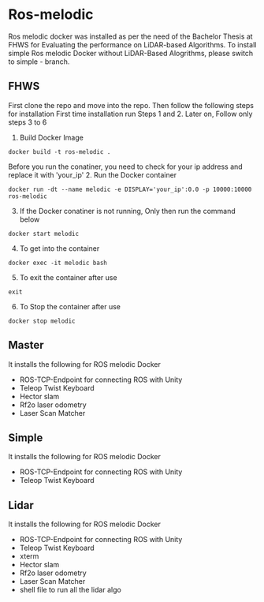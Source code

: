 # Ros-melodic
Ros melodic docker was installed as per the need of the Bachelor Thesis at FHWS for Evaluating the performance on LiDAR-based Algorithms. 
To install simple Ros melodic Docker without LiDAR-Based Alogrithms, please switch to simple - branch. 

## FHWS

First clone the repo and move into the repo. Then follow the following steps for installation
First time installation run Steps 1 and 2. Later on, Follow only steps 3 to 6 

1. Build Docker Image
```
docker build -t ros-melodic .
```
Before you run the conatiner, you need to check for your ip address and replace it with 'your_ip' 
2. Run the Docker container 
```
docker run -dt --name melodic -e DISPLAY='your_ip':0.0 -p 10000:10000 ros-melodic
```
3. If the Docker conatiner is not running, Only then run the command below
```
docker start melodic
```
4. To get into the container  
```
docker exec -it melodic bash
```
5. To exit the container after use
  ```
  exit
  ```
6. To Stop the container after use
  ```
  docker stop melodic
  ```

## Master 
It installs the following for ROS melodic Docker 
* ROS-TCP-Endpoint for connecting ROS with Unity 
* Teleop Twist Keyboard
* Hector slam 
* Rf2o laser odometry
* Laser Scan Matcher 

## Simple 
It installs the following for ROS melodic Docker 
* ROS-TCP-Endpoint for connecting ROS with Unity 
* Teleop Twist Keyboard

## Lidar 
It installs the following for ROS melodic Docker 
* ROS-TCP-Endpoint for connecting ROS with Unity 
* Teleop Twist Keyboard
* xterm
* Hector slam 
* Rf2o laser odometry
* Laser Scan Matcher 
* shell file to run all the lidar algo
